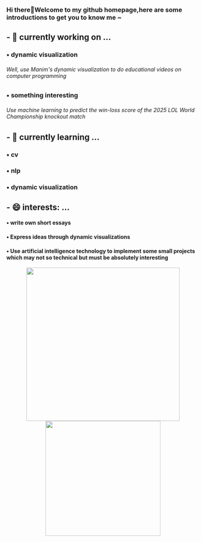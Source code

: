 ### Hi there👋Welcome to my github homepage,here are some introductions to get you to know me ~
## - 🔭 currently working on ...
### &bull; dynamic visualization
######     Well, use Manim's dynamic visualization to do educational videos on computer programming
### &bull; something interesting
######     Use machine learning to predict the win-loss score of the 2025 LOL World Championship knockout match
## - 🌱 currently learning ...
### &bull; cv
### &bull; nlp
### &bull; dynamic visualization
<!--## - 🤔 I’m looking for help with ...-->
## 
## - 😄 interests: ...
#### &bull; write own short essays
#### &bull; Express ideas through dynamic visualizations
#### &bull; Use artificial intelligence technology to implement some small projects which may not so technical but must be absolutely interesting 
<!--## - 📫 How to reach me: ...
### &bull; QQmail:
### &bull; Wechat:-->


<p align="center">
  <img src="https://github-readme-stats.vercel.app/api?username=Guyudong1&hide=contribs" width="400"/>
  <img src="https://github-readme-stats.vercel.app/api/top-langs/?username=Guyudong1&layout=compact" width="300"/>
</p>


